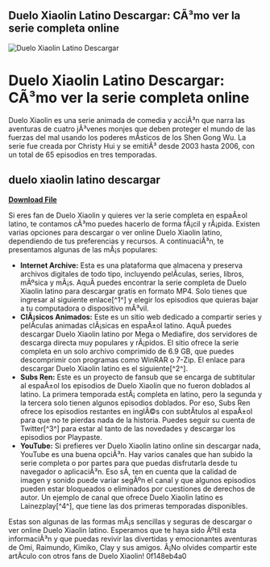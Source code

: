## Duelo Xiaolin Latino Descargar: CÃ³mo ver la serie completa online

 
![Duelo Xiaolin Latino Descargar](https://encrypted-tbn2.gstatic.com/images?q=tbn:ANd9GcQHu1-d0XqXu7v11M-sthobTKNz0nFKCt98_57X80aLprlMp9OfLBsfiQg)

 
# Duelo Xiaolin Latino Descargar: CÃ³mo ver la serie completa online
  
Duelo Xiaolin es una serie animada de comedia y acciÃ³n que narra las aventuras de cuatro jÃ³venes monjes que deben proteger el mundo de las fuerzas del mal usando los poderes mÃ­sticos de los Shen Gong Wu. La serie fue creada por Christy Hui y se emitiÃ³ desde 2003 hasta 2006, con un total de 65 episodios en tres temporadas.
 
## duelo xiaolin latino descargar


[**Download File**](https://ruffsandbiten.blogspot.com/?c=2tKNee)

  
Si eres fan de Duelo Xiaolin y quieres ver la serie completa en espaÃ±ol latino, te contamos cÃ³mo puedes hacerlo de forma fÃ¡cil y rÃ¡pida. Existen varias opciones para descargar o ver online Duelo Xiaolin latino, dependiendo de tus preferencias y recursos. A continuaciÃ³n, te presentamos algunas de las mÃ¡s populares:
  
- **Internet Archive:** Esta es una plataforma que almacena y preserva archivos digitales de todo tipo, incluyendo pelÃ­culas, series, libros, mÃºsica y mÃ¡s. AquÃ­ puedes encontrar la serie completa de Duelo Xiaolin latino para descargar gratis en formato MP4. Solo tienes que ingresar al siguiente enlace[^1^] y elegir los episodios que quieras bajar a tu computadora o dispositivo mÃ³vil.
- **ClÃ¡sicos Animados:** Este es un sitio web dedicado a compartir series y pelÃ­culas animadas clÃ¡sicas en espaÃ±ol latino. AquÃ­ puedes descargar Duelo Xiaolin latino por Mega o Mediafire, dos servidores de descarga directa muy populares y rÃ¡pidos. El sitio ofrece la serie completa en un solo archivo comprimido de 6.9 GB, que puedes descomprimir con programas como WinRAR o 7-Zip. El enlace para descargar Duelo Xiaolin latino es el siguiente[^2^].
- **Subs Ren:** Este es un proyecto de fansub que se encarga de subtitular al espaÃ±ol los episodios de Duelo Xiaolin que no fueron doblados al latino. La primera temporada estÃ¡ completa en latino, pero la segunda y la tercera solo tienen algunos episodios doblados. Por eso, Subs Ren ofrece los episodios restantes en inglÃ©s con subtÃ­tulos al espaÃ±ol para que no te pierdas nada de la historia. Puedes seguir su cuenta de Twitter[^3^] para estar al tanto de las novedades y descargar los episodios por Playpaste.
- **YouTube:** Si prefieres ver Duelo Xiaolin latino online sin descargar nada, YouTube es una buena opciÃ³n. Hay varios canales que han subido la serie completa o por partes para que puedas disfrutarla desde tu navegador o aplicaciÃ³n. Eso sÃ­, ten en cuenta que la calidad de imagen y sonido puede variar segÃºn el canal y que algunos episodios pueden estar bloqueados o eliminados por cuestiones de derechos de autor. Un ejemplo de canal que ofrece Duelo Xiaolin latino es Lainezplay[^4^], que tiene las dos primeras temporadas disponibles.

Estas son algunas de las formas mÃ¡s sencillas y seguras de descargar o ver online Duelo Xiaolin latino. Esperamos que te haya sido Ãºtil esta informaciÃ³n y que puedas revivir las divertidas y emocionantes aventuras de Omi, Raimundo, Kimiko, Clay y sus amigos. Â¡No olvides compartir este artÃ­culo con otros fans de Duelo Xiaolin!
 0f148eb4a0
